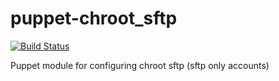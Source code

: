 puppet-chroot_sftp
===========
[![Build Status](https://travis-ci.org/kcampos/puppet-chroot_sftp.svg?branch=master)](https://travis-ci.org/kcampos/puppet-chroot_sftp)

Puppet module for configuring chroot sftp (sftp only accounts)
